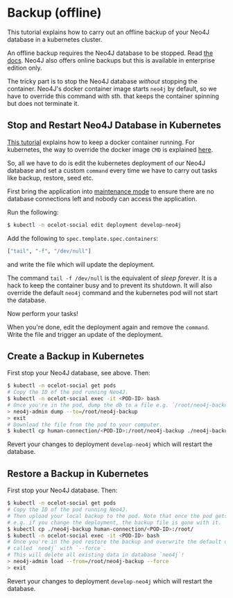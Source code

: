 # Backup (offline)

This tutorial explains how to carry out an offline backup of your Neo4J
database in a kubernetes cluster.

An offline backup requires the Neo4J database to be stopped. Read
[the docs](https://neo4j.com/docs/operations-manual/current/tools/dump-load/).
Neo4J also offers online backups but this is available in enterprise edition
only.

The tricky part is to stop the Neo4J database *without* stopping the container.
Neo4J's docker container image starts `neo4j` by default, so we have to override
this command with sth. that keeps the container spinning but does not terminate
it.

## Stop and Restart Neo4J Database in Kubernetes

[This tutorial](http://bigdatums.net/2017/11/07/how-to-keep-docker-containers-running/)
explains how to keep a docker container running. For kubernetes, the way to
override the docker image `CMD` is explained [here](https://kubernetes.io/docs/tasks/inject-data-application/define-command-argument-container/#define-a-command-and-arguments-when-you-create-a-pod).

So, all we have to do is edit the kubernetes deployment of our Neo4J database
and set a custom `command` every time we have to carry out tasks like backup,
restore, seed etc.

First bring the application into [maintenance mode](https://github.com/Ocelot-Social-Community/Ocelot-Social/blob/master/deployment/ocelot-social/maintenance/README.md) to ensure there are no
database connections left and nobody can access the application.

Run the following:

```sh
$ kubectl -n ocelot-social edit deployment develop-neo4j
```

Add the following to `spec.template.spec.containers`:

```sh
["tail", "-f", "/dev/null"]
```

and write the file which will update the deployment.

The command `tail -f /dev/null` is the equivalent of *sleep forever*. It is a
hack to keep the container busy and to prevent its shutdown. It will also
override the default `neo4j` command and the kubernetes pod will not start the
database.

Now perform your tasks!

When you're done, edit the deployment again and remove the `command`. Write the
file and trigger an update of the deployment.

## Create a Backup in Kubernetes

First stop your Neo4J database, see above. Then:

```sh
$ kubectl -n ocelot-social get pods
# Copy the ID of the pod running Neo4J.
$ kubectl -n ocelot-social exec -it <POD-ID> bash
# Once you're in the pod, dump the db to a file e.g. `/root/neo4j-backup`.
> neo4j-admin dump --to=/root/neo4j-backup
> exit
# Download the file from the pod to your computer.
$ kubectl cp human-connection/<POD-ID>:/root/neo4j-backup ./neo4j-backup
```

Revert your changes to deployment `develop-neo4j` which will restart the database.

## Restore a Backup in Kubernetes

First stop your Neo4J database. Then:

```sh
$ kubectl -n ocelot-social get pods
# Copy the ID of the pod running Neo4J.
# Then upload your local backup to the pod. Note that once the pod gets deleted
# e.g. if you change the deployment, the backup file is gone with it.
$ kubectl cp ./neo4j-backup human-connection/<POD-ID>:/root/
$ kubectl -n ocelot-social exec -it <POD-ID> bash
# Once you're in the pod restore the backup and overwrite the default database
# called `neo4j` with `--force`.
# This will delete all existing data in database `neo4j`!
> neo4j-admin load --from=/root/neo4j-backup --force
> exit
```

Revert your changes to deployment `develop-neo4j` which will restart the database.
